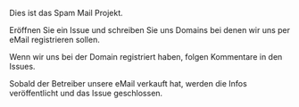 Dies ist das Spam Mail Projekt.

Eröffnen Sie ein Issue und schreiben Sie uns Domains bei denen wir uns per eMail registrieren sollen. 

Wenn wir uns bei der Domain registriert haben, folgen Kommentare in den Issues.

Sobald der Betreiber unsere eMail verkauft hat, werden die Infos veröffentlicht und das Issue geschlossen.
